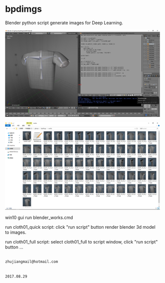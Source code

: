 # bpdimgs
  Blender python script generate images for Deep Learning.

  ![](bpdimgs.png)

  ![](bpdimgs_works.png)

  win10 gui run blender_works.cmd

  run cloth01_quick script: click "run script" button render blender 3d model to images.

  run cloth01_full script: select cloth01_full to script window, click "run script" button ...

                                                        zhujiangmail@hotmail.com

                                                                   2017.08.29
  

